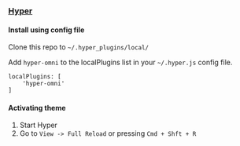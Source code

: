 ### [Hyper](https://hyper.is/)

#### Install using config file

Clone this repo to `~/.hyper_plugins/local/`

Add `hyper-omni` to the localPlugins list in your `~/.hyper.js` config file.

    localPlugins: [
    	'hyper-omni'
    ]

#### Activating theme

1.  Start Hyper
2.  Go to `View -> Full Reload` or pressing `Cmd + Shft + R`
